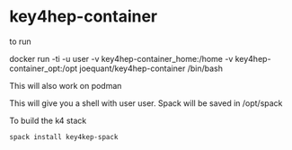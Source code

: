 # key4hep-container

to run

  docker run -ti -u user -v key4hep-container_home:/home -v key4hep-container_opt:/opt joequant/key4hep-container /bin/bash

This will also work on podman

This will give you a shell with user user.  Spack will be saved in /opt/spack

To build the k4 stack

    spack install key4kep-spack

